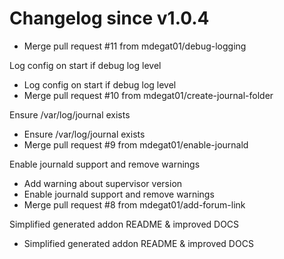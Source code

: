 # Changelog since v1.0.4
- Merge pull request #11 from mdegat01/debug-logging

Log config on start if debug log level 
- Log config on start if debug log level 
- Merge pull request #10 from mdegat01/create-journal-folder

Ensure /var/log/journal exists 
- Ensure /var/log/journal exists 
- Merge pull request #9 from mdegat01/enable-journald

Enable journald support and remove warnings 
- Add warning about supervisor version 
- Enable journald support and remove warnings 
- Merge pull request #8 from mdegat01/add-forum-link

Simplified generated addon README & improved DOCS 
- Simplified generated addon README & improved DOCS 
